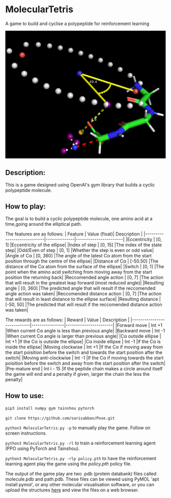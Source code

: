 # MolecularTetris
A game to build and cyclise a polypeptide for reinforcement learning 

![Alt Text](image.png)

## Description:
This is a game designed using OpenAI's gym library that builds a cyclic polypeptide molecule.

## How to play:
The goal is to build a cyclic polypeptide molecule, one amino acid at a time,going around the elliptical path.

The features are as follows:
| Feature                    | Value (float)| Description           |
|----------------------------|--------------|-----------------------|
|Eccentricity                | [0, 1]       |Eccentricity of the ellipse|
|Index of step               | [0, 15]      |The index of the state step|
|Odd/Even of step            | [0, 1]       |Whether the step is even or odd value|
|Angle of Cα                 | [0, 360]     |The angle of the latest Cα atom from the start position through the centre of the ellipse|
|Distance of Cα              | [-50.50]     |The distance of the Cα atom from the surface of the ellipse|
|Switch                      | [0, 1]       |The point when the amino acid switching from moving away from the start position the returning back|
|Reccomended angle action    | [0, 7]       |The action that will result in the greatest leap forward (most reduced angle)|
|Resulting angle             | [0, 360]     |The predicted angle that will result if the reccomended angle action was taken|
|Reccomended distance action | [0, 7]       |The action that will result in least distance to the ellipse surface|
|Resulting distance          | [-50, 50]    |The predicted that will result if the reccomended distance action was taken|

The rewards are as follows:
| Reward                     | Value          | Description           |
|----------------------------|----------------|-----------------------|
|Forward move                | Int +1         |When current Cα angle is less than previous angle|
|Backward move               | Int -1         |When current Cα angle is larger than previous angle|
|Cα outside ellipse          | Int +1         |If the Cα is outside the ellipse|
|Cα inside ellipse           | Int -1         |If the Cα is inside the ellipse|
|Moving clockwise            | Int +1         |If the Cα if moving away from the start poisition before the switch and towards the start position after the switch|
|Moving anti-clockwise       | Int -1         |If the Cα if moving towards the start poisition before the switch and away from the start position after the switch|
|Pre-mature end              | Int i - 15     |If the peptide chain makes a circle around itself the game will end and a penalty if given, larger the chain the less the penalty|

## How to use:
`pip3 install numpy gym tainshou pytorch`

`git clone https://github.com/sarisabban/Pose.git`

`python3 MolecularTetris.py -p` to manually play the game. Follow on screen instructions. 

`python3 MolecularTetris.py -rl` to train a reinforcement learning agent (PPO using PyTorch and Tainshou).

`python3 MolecularTetris.py -rlp policy.pth` to have the reinforcement learning agent play the game using the *policy.pth* policy file.

The output of the game play are two .pdb (protein databank) files called molecule.pdb and path.pdb. These files can be viewed using PyMOL 'apt install pymol', or any other molecular visualisation software, or you can upload the structures [here](https://www.rcsb.org/3d-view) and view the files on a web browser.
